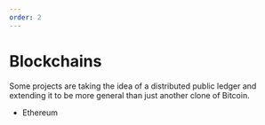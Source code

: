 ```yaml
---
order: 2
---
```


# Blockchains

Some projects are taking the idea of a distributed public ledger and extending it to be more general than just another clone of Bitcoin.

- Ethereum